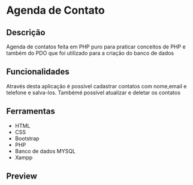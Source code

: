 # Agenda de Contato

## Descrição
Agenda de contatos feita em PHP puro para praticar conceitos de PHP e também do PDO que foi utilizado para a criação do banco de dados

## Funcionalidades
Através desta aplicação é possível cadastrar contatos com nome,email e telefone e salva-los. Tambémé possível atualizar e deletar os contatos

## Ferramentas
- HTML
- CSS
- Bootstrap
- PHP
- Banco de dados MYSQL
- Xampp
  
 ## Preview

